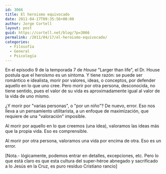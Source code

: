 ```yaml
---
id: 3066
title: El heroismo equivocado
date: 2011-04-17T09:35:56+00:00
author: Jorge Cortell
layout: post
guid: https://cortell.net/blog/?p=3066
permalink: /2011/04/17/el-heroismo-equivocado/
categories:
  - Filosofí­a
  - General
  - Psicología
---
```

En el episodio 9 de la temporada 7 de _House_ "Larger than life", el Dr. House postula que el heroísmo es un síntoma. Y tiene razón: se puede ser romántico e idealista, morir por valores, ideas, o conceptos, por defender aquello en lo que uno cree. Pero morir por otra persona, desconocida, no tiene sentido, pues el valor de su vida es aproximadamente igual al valor de la vida de uno mismo.
  
¿Y morir por "varias personas", o "por un niño"? De nuevo, error. Eso nos lleva a un pensamiento utilitarista, a un enfoque de maximización, que requiere de una "valoración" imposible.
  
Al morir por aquello en lo que creemos (una idea), valoramos las ideas más que la propia vida. Eso es comprensible.
  
Al morir por otra persona, valoramos una vida por encima de otra. Eso es un error.
  
[Nota.- lógicamente, podemos entrar en detalles, excepciones, etc. Pero lo que está claro es que esta cultura del super-héroe abnegado y sacrificado a lo Jesús en la Cruz, es puro resíduo Cristiano rancio]